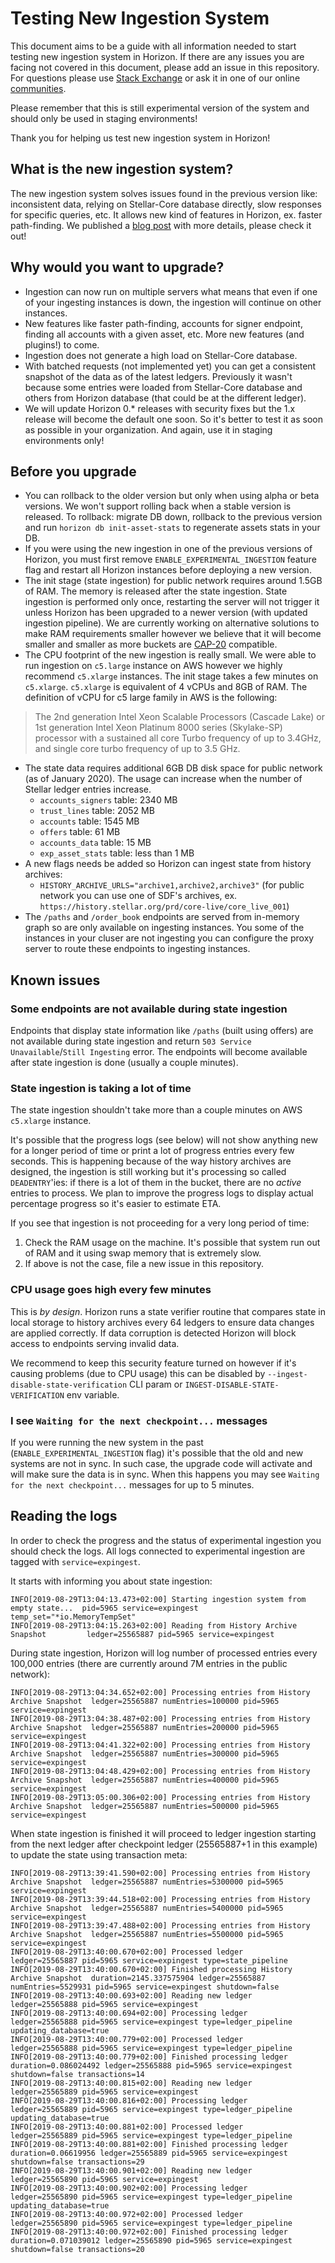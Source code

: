 # Testing New Ingestion System

This document aims to be a guide with all information needed to start testing new ingestion system in Horizon. If there are any issues you are facing not covered in this document, please add an issue in this repository. For questions please use [Stack Exchange](https://stellar.stackexchange.com) or ask it in one of our online [communities](https://www.stellar.org/community/#communities).

Please remember that this is still experimental version of the system and should only be used in staging environments!

Thank you for helping us test new ingestion system in Horizon!

## What is the new ingestion system?

The new ingestion system solves issues found in the previous version like: inconsistent data, relying on Stellar-Core database directly, slow responses for specific queries, etc. It allows new kind of features in Horizon, ex. faster path-finding. We published a [blog post](https://www.stellar.org/developers/blog/our-new-horizon-ingestion-engine) with more details, please check it out!

## Why would you want to upgrade?

* Ingestion can now run on multiple servers what means that even if one of your ingesting instances is down, the ingestion will continue on other instances.
* New features like faster path-finding, accounts for signer endpoint, finding all accounts with a given asset, etc. More new features (and plugins!) to come.
* Ingestion does not generate a high load on Stellar-Core database.
* With batched requests (not implemented yet) you can get a consistent snapshot of the data as of the latest ledgers. Previously it wasn't because some entries were loaded from Stellar-Core database and others from Horizon database (that could be at the different ledger).
* We will update Horizon 0.* releases with security fixes but the 1.x release will become the default one soon. So it's better to test it as soon as possible in your organization. And again, use it in staging environments only!

## Before you upgrade

* You can rollback to the older version but only when using alpha or beta versions. We won't support rolling back when a stable version is released. To rollback: migrate DB down, rollback to the previous version and run `horizon db init-asset-stats` to regenerate assets stats in your DB.
* If you were using the new ingestion in one of the previous versions of Horizon, you must first remove `ENABLE_EXPERIMENTAL_INGESTION` feature flag and restart all Horizon instances before deploying a new version.
* The init stage (state ingestion) for public network requires around 1.5GB of RAM. The memory is released after the state ingestion. State ingestion is performed only once, restarting the server will not trigger it unless Horizon has been upgraded to a newer version (with updated ingestion pipeline). We are currently working on alternative solutions to make RAM requirements smaller however we believe that it will become smaller and smaller as more buckets are [CAP-20](https://github.com/stellar/stellar-protocol/blob/master/core/cap-0020.md) compatible.
* The CPU footprint of the new ingestion is really small. We were able to run ingestion on `c5.large` instance on AWS however we highly recommend `c5.xlarge` instances. The init stage takes a few minutes on `c5.xlarge`. `c5.xlarge` is equivalent of 4 vCPUs and 8GB of RAM. The definition of vCPU for c5 large family in AWS is the following:
> The 2nd generation Intel Xeon Scalable Processors (Cascade Lake) or 1st generation Intel Xeon Platinum 8000 series (Skylake-SP) processor with a sustained all core Turbo frequency of up to 3.4GHz, and single core turbo frequency of up to 3.5 GHz.

* The state data requires additional 6GB DB disk space for public network (as of January 2020). The usage can increase when the number of Stellar ledger entries increase.
  * `accounts_signers` table: 2340 MB
  * `trust_lines` table: 2052 MB
  * `accounts` table: 1545 MB
  * `offers` table: 61 MB
  * `accounts_data` table: 15 MB
  * `exp_asset_stats` table: less than 1 MB
* A new flags needs be added so Horizon can ingest state from history archives:
  * `HISTORY_ARCHIVE_URLS="archive1,archive2,archive3"` (for public network you can use one of SDF's archives, ex. `https://history.stellar.org/prd/core-live/core_live_001`)
* The `/paths` and `/order_book` endpoints are served from in-memory graph so are only available on ingesting instances. You some of the instances in your cluser are not ingesting you can configure the proxy server to route these endpoints to ingesting instances.

## Known issues

### Some endpoints are not available during state ingestion

Endpoints that display state information like `/paths` (built using offers) are not available during state ingestion and return `503 Service Unavailable`/`Still Ingesting` error. The endpoints will become available after state ingestion is done (usually a couple minutes).

### State ingestion is taking a lot of time

The state ingestion shouldn't take more than a couple minutes on AWS `c5.xlarge` instance.

It's possible that the progress logs (see below) will not show anything new for a longer period of time or print a lot of progress entries every few seconds. This is happening because of the way history archives are designed, the ingestion is still working but it's processing so called `DEADENTRY`'ies: if there is a lot of them in the bucket, there are no _active_ entries to process. We plan to improve the progress logs to display actual percentage progress so it's easier to estimate ETA.

If you see that ingestion is not proceeding for a very long period of time:
1. Check the RAM usage on the machine. It's possible that system run out of RAM and it using swap memory that is extremely slow.
2. If above is not the case, file a new issue in this repository.

### CPU usage goes high every few minutes

This is _by design_. Horizon runs a state verifier routine that compares state in local storage to history archives every 64 ledgers to ensure data changes are applied correctly. If data corruption is detected Horizon will block access to endpoints serving invalid data.

We recommend to keep this security feature turned on however if it's causing problems (due to CPU usage) this can be disabled by `--ingest-disable-state-verification` CLI param or `INGEST-DISABLE-STATE-VERIFICATION` env variable.

### I see `Waiting for the next checkpoint...` messages

If you were running the new system in the past (`ENABLE_EXPERIMENTAL_INGESTION` flag) it's possible that the old and new systems are not in sync. In such case, the upgrade code will activate and will make sure the data is in sync. When this happens you may see `Waiting for the next checkpoint...` messages for up to 5 minutes.

## Reading the logs

In order to check the progress and the status of experimental ingestion you should check the logs. All logs connected to experimental ingestion are tagged with `service=expingest`.

It starts with informing you about state ingestion:
```
INFO[2019-08-29T13:04:13.473+02:00] Starting ingestion system from empty state...  pid=5965 service=expingest temp_set="*io.MemoryTempSet"
INFO[2019-08-29T13:04:15.263+02:00] Reading from History Archive Snapshot         ledger=25565887 pid=5965 service=expingest
```
During state ingestion, Horizon will log number of processed entries every 100,000 entries (there are currently around 7M entries in the public network):
```
INFO[2019-08-29T13:04:34.652+02:00] Processing entries from History Archive Snapshot  ledger=25565887 numEntries=100000 pid=5965 service=expingest
INFO[2019-08-29T13:04:38.487+02:00] Processing entries from History Archive Snapshot  ledger=25565887 numEntries=200000 pid=5965 service=expingest
INFO[2019-08-29T13:04:41.322+02:00] Processing entries from History Archive Snapshot  ledger=25565887 numEntries=300000 pid=5965 service=expingest
INFO[2019-08-29T13:04:48.429+02:00] Processing entries from History Archive Snapshot  ledger=25565887 numEntries=400000 pid=5965 service=expingest
INFO[2019-08-29T13:05:00.306+02:00] Processing entries from History Archive Snapshot  ledger=25565887 numEntries=500000 pid=5965 service=expingest
```
When state ingestion is finished it will proceed to ledger ingestion starting from the next ledger after checkpoint ledger (25565887+1 in this example) to update the state using transaction meta:
```
INFO[2019-08-29T13:39:41.590+02:00] Processing entries from History Archive Snapshot  ledger=25565887 numEntries=5300000 pid=5965 service=expingest
INFO[2019-08-29T13:39:44.518+02:00] Processing entries from History Archive Snapshot  ledger=25565887 numEntries=5400000 pid=5965 service=expingest
INFO[2019-08-29T13:39:47.488+02:00] Processing entries from History Archive Snapshot  ledger=25565887 numEntries=5500000 pid=5965 service=expingest
INFO[2019-08-29T13:40:00.670+02:00] Processed ledger                              ledger=25565887 pid=5965 service=expingest type=state_pipeline
INFO[2019-08-29T13:40:00.670+02:00] Finished processing History Archive Snapshot  duration=2145.337575904 ledger=25565887 numEntries=5529931 pid=5965 service=expingest shutdown=false
INFO[2019-08-29T13:40:00.693+02:00] Reading new ledger                            ledger=25565888 pid=5965 service=expingest
INFO[2019-08-29T13:40:00.694+02:00] Processing ledger                             ledger=25565888 pid=5965 service=expingest type=ledger_pipeline updating_database=true
INFO[2019-08-29T13:40:00.779+02:00] Processed ledger                              ledger=25565888 pid=5965 service=expingest type=ledger_pipeline
INFO[2019-08-29T13:40:00.779+02:00] Finished processing ledger                    duration=0.086024492 ledger=25565888 pid=5965 service=expingest shutdown=false transactions=14
INFO[2019-08-29T13:40:00.815+02:00] Reading new ledger                            ledger=25565889 pid=5965 service=expingest
INFO[2019-08-29T13:40:00.816+02:00] Processing ledger                             ledger=25565889 pid=5965 service=expingest type=ledger_pipeline updating_database=true
INFO[2019-08-29T13:40:00.881+02:00] Processed ledger                              ledger=25565889 pid=5965 service=expingest type=ledger_pipeline
INFO[2019-08-29T13:40:00.881+02:00] Finished processing ledger                    duration=0.06619956 ledger=25565889 pid=5965 service=expingest shutdown=false transactions=29
INFO[2019-08-29T13:40:00.901+02:00] Reading new ledger                            ledger=25565890 pid=5965 service=expingest
INFO[2019-08-29T13:40:00.902+02:00] Processing ledger                             ledger=25565890 pid=5965 service=expingest type=ledger_pipeline updating_database=true
INFO[2019-08-29T13:40:00.972+02:00] Processed ledger                              ledger=25565890 pid=5965 service=expingest type=ledger_pipeline
INFO[2019-08-29T13:40:00.972+02:00] Finished processing ledger                    duration=0.071039012 ledger=25565890 pid=5965 service=expingest shutdown=false transactions=20
```